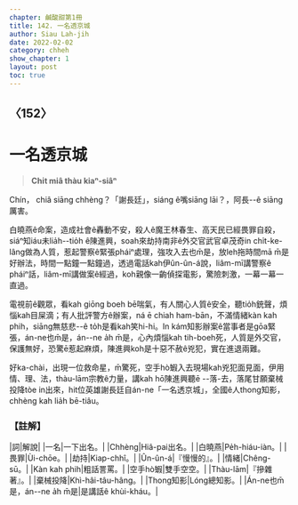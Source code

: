 ```yaml
---
chapter: 鹹酸甜第1冊
title: 142. 一名透京城
author: Siau Lah-jih
date: 2022-02-02
category: chheh
show_chapter: 1
layout: post
toc: true
---
```

  
## 〈152〉
# 一名透京城
>**Chi̍t miâ thàu kiaⁿ-siâⁿ**

Chín， chiâ siāng chhèng？「謝長廷」，siáng ê嘴siāng lāi？，阿長--ê siāng厲害。

白曉燕ê命案，造成社會ê轟動不安，殺人ê魔王林春生、高天民已經畏罪自殺，siáⁿ知iáu未lia̍h--tio̍h ê陳進興，soah來劫持南非ê外交官武官卓茂奇in chi̍t-ke-lâng做為人質，惹起警察ê緊張pháiⁿ處理，強攻入去也m̄是，放leh拖時間mā m̄是好辦法，時間一點鐘一點鐘過，透過電話kah伊ûn-ûn-á說，liâm-mī講警察ê pháiⁿ話，liâm-mī講做案ê經過，koh親像一齣偵探電影，驚險刺激，一幕一幕一直過。

電視前ê觀眾，看kah giōng boeh bē喘氣，有人關心人質ê安全，聽tio̍h銃聲，煩惱kah目屎滴；有人批評警方ê辦案，ná ē chiah ham-bān，不滿情緒kàn kah phih，siāng無慈悲--ê to̍h是看kah笑hi-hi。In kám知影辦案ê當事者是gōa緊張，án-ne也m̄是，án--ne a̍h m̄是，心內煩惱kah tih-boeh死，人質是外交官，保護無好，恐驚ē惹起麻煩，陳進興koh是十惡不赦ê兇犯，實在進退兩難。

好ka-chài，出現一位救命星，m̄驚死，空手hò͘蝦入去現場kah兇犯面見面，伊用情、理、法，thàu-lām宗教ê力量，講kah hō͘陳進興聽ē --落-去，落尾甘願棄械投降tòe in出來，hit位英雄謝長廷自án-ne「一名透京城」，全國ê人thong知影，chhèng kah lia̍h bē-tiâu。

### 【註解】

|詞|解說|
|一名|一下出名。|
|Chhèng|Hiâ-pai出名。|
|白曉燕|Pe̍h-hiáu-iàn。|
|畏罪|Ùi-chōe。|
|劫持|Kiap-chhî。|
|Ûn-ûn-á|『慢慢的』。|
|情緒|Chêng-sū。|
|Kàn kah phih|粗話詈罵。|
|空手hò͘蝦|雙手空空。|
|Thàu-lām|『摻雜著』。|
|棄械投降|Khì-hâi-tâu-hâng。|
|Thong知影|Lóng總知影。|
|Án-ne也m̄是，án--ne a̍h m̄是|是講話ê khùi-kháu。|

